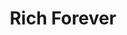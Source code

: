 ---
ee_id: '4261'
site: '1'
type: '2'
long_id: 2015-015 Rich Forever
url: 2015-015-rich-forever
title: Rich Forever
year: '2015'
medium: Foam pool noodle, blue Beats Solo HD On-Ear Headphones, iPod Nano and charger,
  iPod Nano 7 Shocksock Reflective Sports Armband, Lil Wayne Bravado wristband, Nike
  wristband, Rick Ross “Blowing Money Fast (Dirty)” MPEG-1 Audio Layer III file, white
  USB cable and plug
commission:
dims: 140 cm x variable width x variable depth
pitch:
ps:
live_url:
related:
youtube:
imgs: rich-forever-2015-015-full-database-team-JL.jpg,rich-forever-2015-015-detail-database-EK.jpg
subheading:
display_year: '2015'
download:
add_credit:
add_credits:
related_code:
layout: things-i-made
---